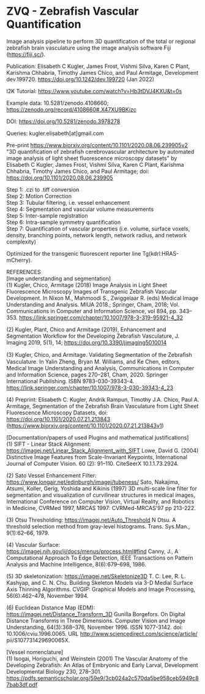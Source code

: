 # ZVQ - Zebrafish Vascular Quantification
Image analysis pipeline to perform 3D quantification of the total or regional zebrafish brain vasculature using the image analysis software Fiji (https://fiji.sc/).

Publication: Elisabeth C Kugler, James Frost, Vishmi Silva, Karen C Plant, Karishma Chhabria, Timothy James Chico, and Paul Armitage, Development dev.199720. https://doi.org/10.1242/dev.199720 (Jan 2022)

I2K Tutorial: https://www.youtube.com/watch?v=Hb3tDVJ4KXU&t=0s

Example data: 10.5281/zenodo.4108660; https://zenodo.org/record/4108660#.X47XU9BKizc

DOI: https://doi.org/10.5281/zenodo.3978278

Queries: kugler.elisabeth[at]gmail.com

Pre-print https://www.biorxiv.org/content/10.1101/2020.08.06.239905v2 \
"3D quantification of zebrafish cerebrovascular architecture by automated image analysis of light sheet fluorescence microscopy datasets" by
Elisabeth C Kugler, James Frost, Vishmi Silva, Karen C Plant, Karishma Chhabria, Timothy James Chico, and Paul Armitage; doi: https://doi.org/10.1101/2020.08.06.239905

Step 1: .czi to .tiff conversion \
Step 2: Motion Correction \
Step 3: Tubular filtering, i.e. vessel enhancement \
Step 4: Segmentation and vascular volume measurements \
Step 5: Inter-sample registration \
Step 6: Intra-sample symmetry quantification \
Step 7: Quantification of vascular properties (i.e. volume, surface voxels, density, branching points, network length, network radius, and network complexity)

Optimized for the transgenic fluorescent reporter line Tg(kdrl:HRAS-mCherry).

REFERENCES <br/>
[Image understanding and segmentation] <br/>
(1) Kugler, Chico, Armitage (2018) Image Analysis in Light Sheet Fluorescence Microscopy Images of Transgenic Zebrafish Vascular Development. In Nixon M., Mahmoodi S., Zwiggelaar R. (eds) Medical Image Understanding and Analysis. MIUA 2018.; Springer, Cham, 2018; Vol. Communications in Computer and Information Science, vol 894, pp. 343–353.
https://link.springer.com/chapter/10.1007/978-3-319-95921-4_32

(2) Kugler, Plant, Chico and Armitage (2019), Enhancement and Segmentation Workflow for the Developing Zebrafish Vasculature, J. Imaging 2019, 5(1), 14; https://doi.org/10.3390/jimaging5010014

(3) Kugler, Chico, and Armitage. Validating Segmentation of the Zebraﬁsh Vasculature. In Yalin Zheng, Bryan M. Williams, and Ke Chen, editors, Medical Image Understanding and Analysis, Communications in Computer and Information Science, pages 270–281, Cham, 2020. Springer International Publishing. ISBN 9783-030-39343-4. https://link.springer.com/chapter/10.1007/978-3-030-39343-4_23

(4) Preprint: Elisabeth C. Kugler, Andrik Rampun,  Timothy J.A. Chico, Paul A. Armitage, Segmentation of the Zebrafish Brain Vasculature from Light Sheet Fluorescence Microscopy Datasets, doi: https://doi.org/10.1101/2020.07.21.213843 (https://www.biorxiv.org/content/10.1101/2020.07.21.213843v1)

[Documentation/papers of used Plugins and mathematical justifications] <br/>
(1) SIFT - Linear Stack Alignment:  
https://imagej.net/Linear_Stack_Alignment_with_SIFT
Lowe, David G. (2004) Distinctive Image Features from Scale-Invariant Keypoints, International Journal of Computer Vision. 60 (2): 91–110. CiteSeerX 10.1.1.73.2924.

(2) Sato Vessel Enhancement Filter:
https://www.longair.net/edinburgh/imagej/tubeness/
Sato, Nakajima, Atsumi, Koller, Gerig, Yoshida and Kikinis (1997) 3D multi-scale line filter for segmentation and visualization of curvilinear structures in medical images, International Conference on Computer Vision, Virtual Reality, and Robotics in Medicine, CVRMed 1997, MRCAS 1997: CVRMed-MRCAS'97 pp 213-222.

(3) Otsu Thresholding: https://imagej.net/Auto_Threshold
N Otsu. A threshold selection method from gray-level histograms. Trans. Sys.Man., 9(1):62–66, 1979.

(4) Vascular Surface: https://imagej.nih.gov/ij/docs/menus/process.html#find
Canny, J., A Computational Approach To Edge Detection, IEEE Transactions on Pattern Analysis and Machine Intelligence, 8(6):679–698, 1986.

(5) 3D skeletonization: https://imagej.net/Skeletonize3D
T. C. Lee, R. L. Kashyap, and C. N. Chu. Building Skeleton Models via 3-D Medial Surface Axis Thinning Algorithms. CVGIP: Graphical Models and Image Processing, 56(6):462–478, November 1994.

(6) Euclidean Distance Map (EDM): https://imagej.net/Distance_Transform_3D
Gunilla Borgefors. On Digital Distance Transforms in Three Dimensions. Computer Vision and Image Understanding, 64(3):368–376, November 1996. ISSN 1077-3142. doi: 10.1006/cviu.1996.0065. URL http://www.sciencedirect.com/science/article/ pii/S107731429690065X.

[Vessel nomenclature] <br/>
(1) Isogai, Horiguchi, and Weinstein (2001) The Vascular Anatomy of the Developing Zebrafish: An Atlas of Embryonic and Early Larval, Development Developmental Biology 230, 278–301. 
https://pdfs.semanticscholar.org/59e9/3cb024a2c570da5be958ceb5949c87bab3df.pdf


